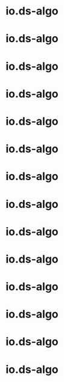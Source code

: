 # io.ds-algo
# io.ds-algo
# io.ds-algo
# io.ds-algo
# io.ds-algo
# io.ds-algo
# io.ds-algo
# io.ds-algo
# io.ds-algo
# io.ds-algo
# io.ds-algo
# io.ds-algo
# io.ds-algo
# io.ds-algo
